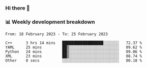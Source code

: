 ### Hi there 👋

### 📊 Weekly development breakdown
<!--START_SECTION:waka-->

```text
From: 18 February 2023 - To: 25 February 2023

C++      3 hrs 14 mins   ██████████████████░░░░░░░   72.37 %
YAML     25 mins         ██▒░░░░░░░░░░░░░░░░░░░░░░   09.62 %
Python   24 mins         ██▒░░░░░░░░░░░░░░░░░░░░░░   09.06 %
XML      23 mins         ██▒░░░░░░░░░░░░░░░░░░░░░░   08.74 %
Other    0 secs          ░░░░░░░░░░░░░░░░░░░░░░░░░   00.18 %
```

<!--END_SECTION:waka-->
